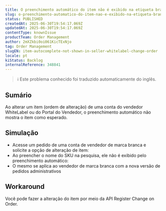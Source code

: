```yaml
---
title: O preenchimento automático do item não é exibido na etiqueta branca do vendedor (ordem de modificação)
slug: o-preenchimento-automatico-do-item-nao-e-exibido-na-etiqueta-branca-do-vendedor-ordem-de-modificacao
status: PUBLISHED
createdAt: 2025-06-30T19:54:17.069Z
updatedAt: 2025-06-30T19:54:17.069Z
contentType: knownIssue
productTeam: Order Management
author: 2mXZkbi0oi061KicTExNjo
tag: Order Management
slugEN: item-autocomplete-not-shown-in-seller-whitelabel-change-order
locale: pt
kiStatus: Backlog
internalReference: 348841
---
```


>ℹ️ Este problema conhecido foi traduzido automaticamente do inglês.

## Sumário


Ao alterar um item (ordem de alteração) de uma conta do vendedor WhiteLabel ou do Portal do Vendedor, o preenchimento automático não mostra o item como esperado.

## Simulação


- Acesse um pedido de uma conta de vendedor de marca branca e solicite a opção de alteração de item:
- Ao preencher o nome do SKU na pesquisa, ele não é exibido pelo preenchimento automático:
- O mesmo se aplica ao vendedor de marca branca com a nova versão de pedidos administrativos
## Workaround


Você pode fazer a alteração do item por meio da API Register Change on Order.



